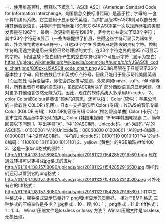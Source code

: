 一、使用维基百科，解释以下概念
1、ASCII
   ASCII（American Standard Code for Information Interchange，美国信息交换标准代码）是基于拉丁字母的
一套计算机编码系统。它主要用于显示现代英语，而其扩展版本EASCII则可以部分支持其他西欧语言，并等同于国际标准
ISO/IEC 646.ASCII第一次以规范标准的类型发表是在1967年，最后一次更新则是在1986年，至今为止共定义了128个字符；
其中33个字符无法显示（一些终端提供了扩展，使得这些字符可显示为诸如笑脸、扑克牌花式等8-bit符号），且这33个字符
多数都已是陈废的控制字符。控制字符的用途主要是用来操控已经处理过的文字。在33个字符之外的是95个可显示的字符。
用键盘敲下空白键所产生的空白字符也算1个可显示字符（显示为空白）.
https://upload.wikimedia.org/wikipedia/commons/thumb/c/cf/USASCII_code_chart.png/800px-USASCII_code_chart.png
  ASCII的局限在于只能显示26个基本拉丁字母、阿拉伯数目字和英式标点符号，因此只能用于显示现代美国英语（而且在处
理英语当中，即使会违反拼写规则，外来词如naïve、café、élite等等时，所有重音符号都必须去掉）。虽然EASCII解决了
部分西欧语言的显示问题，但对更多其他语言依然无能为力。因此，现在的软件系统大多采用Unicode。
2、color
  Color或Colour是英语“颜色”的意思，还可以指：
    Color (软件)：苹果公司的一款软件
    COLOR (乐团)：日本一支摇滚乐团
    Color (专辑)：NEWS的音乐专辑
    Color (KOLOR 专辑)：KOLOR的音乐专辑
    Color (椎名碧流单曲)
    Color (卡乐):台北市立南湖高级中学发明的辞汇
    Color (韩国电视剧): 1996年韩国电视剧
二、简单回答以下问题
1、写出字符“A"、“中”的ASCII码、Unicode码、utf-8编码
   “A”的ASCII码：01000001
   “A”的Unicode码：00000000 01000001
   “A”的utf-8编码：01000001
   “中”没有ASCII码。
   “中”的Unicode码：01001110 00101101
   “中”的utf-8编码：11100100 10111000 10101101
2、yellow（黄色）的RGB编码
   #ffd400
3、这是一张bmp格式的图片：
   http://61.164.108.157:8080/uploads/pic/20181122/1542852916530.bmp
   现在通过转换可以转换成jpg格式的图片：
   http://61.164.108.157:8080/uploads/pic/20181122/1542852916530.jpg
   同样我们还可以看到它的png格式：
   http://61.164.108.157:8080/uploads/pic/20181122/1542852916530.png
   另外还有它的tiff格式：
   http://61.164.108.157:8080/uploads/pic/20181122/1542852916530.tif
   其中三种格式中，哪种格式显示质量好？
       png和tiff显示的质量好。
   相对于BMP 格式,三种格式的压缩率各是多少？
       jpg格式：10：1到40：1；
       png格式：1:1.8:
       tiff格式：1：1.
4、 Winrar压缩文件是lossless or lossy 方法？
    Winrar压缩文件是lossless,无损压缩。
